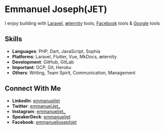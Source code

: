 # Emmanuel Joseph(JET)

I enjoy building with [Laravel](https://laravel.com/), [æternity](https://aeternity.com/) tools, [Facebook](https://developers.facebook.com/) tools & [Google](https://developers.google.com/) tools

## Skills
- **Languages**:  PHP, Dart, JavaScript, Sophia
- **Platforms**: Laravel, Flutter, Vue, MkDocs, æternity
- **Development**: GitHub, GitLab
- **Important**: GCP, Git, Heroku
- **Others**: Writing, Team Spirit, Communication, Management 

## Connect With Me
- **LinkedIn**: [emmanueljet](https://www.linkedin.com/in/emmanueljet)
- **Twitter**: [emmanuelJet_](https://twitter.com/emmanuelJet_)
- **Instagram**: [emmanueljet_](http://instagram.com/emmanueljet_)
- **SpeakerDeck**: [emmanueljet](https://speakerdeck.com/emmanueljet)
- **Facebook**: [emmanueljosephjet](https://facebook.com/emmanueljosephjet)
